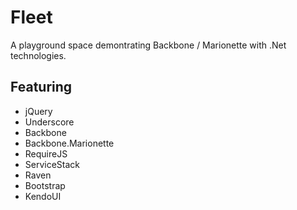 Fleet
=====

A playground space demontrating Backbone / Marionette with .Net technologies.

Featuring
---------

- jQuery
- Underscore
- Backbone
- Backbone.Marionette
- RequireJS
- ServiceStack
- Raven
- Bootstrap
- KendoUI

